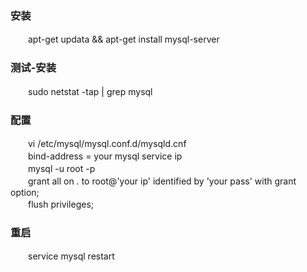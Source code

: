 ### 安装
　　apt-get updata && apt-get install mysql-server
### 测试-安装
　　sudo netstat -tap | grep mysql
### 配置    
　　vi /etc/mysql/mysql.conf.d/mysqld.cnf     
　　bind-address = your mysql service ip     
　　mysql -u root -p    
　　grant all on *.* to root@'your ip' identified by 'your pass' with grant option;    
　　flush privileges;
### 重启
　　service mysql restart
